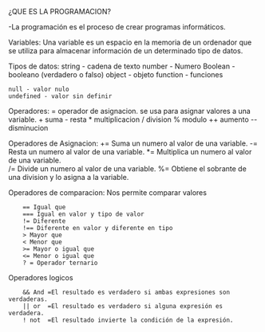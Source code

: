 ¿QUE ES LA PROGRAMACION?

-La programación es el proceso de crear programas informáticos.

Variables:
Una variable es un espacio en la memoria de un ordenador que se utiliza para almacenar información de un determinado tipo de datos.

Tipos de datos:
    string - cadena de texto
    number - Numero
    Boolean - booleano (verdadero o falso)
    object - objeto
    function - funciones 

    null - valor nulo 
    undefined - valor sin definir 

Operadores:
    = operador de asignacion. se usa para asignar valores a una variable.
    + suma
    - resta
    * multiplicacion
    / division 
    % modulo
    ++ aumento 
    -- disminucion 

Operadores de Asignacion: 
    += Suma un numero al valor de una variable. 
    -= Resta un numero al valor de una variable. 
    *=  Multiplica un numero al valor de una variable.  
    /= Divide un numero al valor de una variable. 
    %= Obtiene el sobrante de una division y lo asigna a la variable.


Operadores de comparacion:
        Nos permite comparar valores

        == Igual que 
        === Igual en valor y tipo de valor
        != Diferente 
        !== Diferente en valor y diferente en tipo
        > Mayor que 
        < Menor que 
        >= Mayor o igual que 
        <= Menor o igual que 
        ? = Operador ternario


Operadores logicos 

        && And =El resultado es verdadero si ambas expresiones son verdaderas.
        || or  =El resultado es verdadero si alguna expresión es verdadera.
        ! not  =El resultado invierte la condición de la expresión.